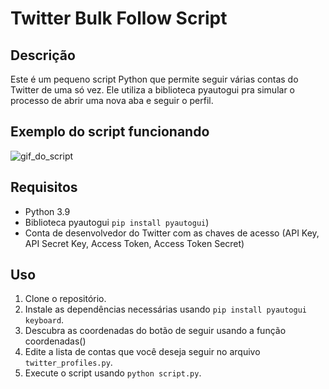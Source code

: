 # Twitter Bulk Follow Script

## Descrição
Este é um pequeno script Python que permite seguir várias contas do Twitter de uma só vez. Ele utiliza a biblioteca pyautogui pra simular o processo de abrir uma nova aba e seguir o perfil.

## Exemplo do script funcionando
![gif_do_script]('https://media.discordapp.net/attachments/723617049338970173/1166005465512149132/github_gif.gif?ex=6548ea36&is=65367536&hm=01770967203d88abccece238a0bc192385260e3db13de0946693231ae842392d&=&width=882&height=468')

## Requisitos
- Python 3.9
- Biblioteca pyautogui `pip install pyautogui`)
- Conta de desenvolvedor do Twitter com as chaves de acesso (API Key, API Secret Key, Access Token, Access Token Secret)

## Uso
1. Clone o repositório.
2. Instale as dependências necessárias usando `pip install pyautogui keyboard`.
3. Descubra as coordenadas do botão de seguir usando a função coordenadas() 
4. Edite a lista de contas que você deseja seguir no arquivo `twitter_profiles.py`.
5. Execute o script usando `python script.py`.
